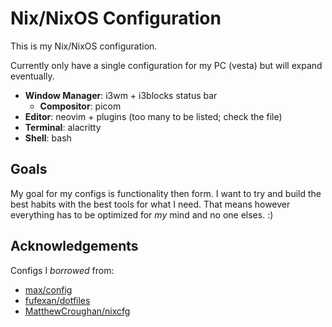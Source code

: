 # Nix/NixOS Configuration

This is my Nix/NixOS configuration.

Currently only have a single configuration for my PC (vesta) but will expand eventually.

- **Window Manager**: i3wm + i3blocks status bar
    - **Compositor**: picom
- **Editor**: neovim + plugins (too many to be listed; check the file)
- **Terminal**: alacritty
- **Shell**: bash

## Goals

My goal for my configs is functionality then form. I want to try and build the
best habits with the best tools for what I need. That means however everything
has to be optimized for *my* mind and no one elses. :)

## Acknowledgements

Configs I *borrowed* from:

- [max/config](https://git.privatevoid.net/max/config)
- [fufexan/dotfiles](https://github.com/fufexan/dotfiles)
- [MatthewCroughan/nixcfg](https://github.com/MatthewCroughan/nixcfg)
